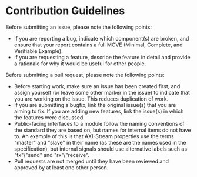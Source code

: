 # Contribution Guidelines

Before submitting an issue, please note the following points:

* If you are reporting a bug, indicate which component(s) are broken, and ensure that your report contains a full MCVE (Minimal, Complete, and Verifiable Example).
* If you are requesting a feature, describe the feature in detail and provide a rationale for why it would be useful for other people.

Before submitting a pull request, please note the following points:

* Before starting work, make sure an issue has been created first, and assign yourself (or leave some other marker in the issue) to indicate that you are working on the issue. This reduces duplication of work.
* If you are submitting a bugfix, link the original issue(s) that you are aiming to fix. If you are adding new features, link the issue(s) in which the features were discussed.
* Public-facing interfaces to a module follow the naming conventions of the standard they are based on, but names for internal items do not have to. An example of this is that AXI-Stream properties use the terms "master" and "slave" in their name (as these are the names used in the specification), but internal signals should use alternative labels such as "tx"/"send" and "rx"/"receive".
* Pull requests are not merged until they have been reviewed and approved by at least one other person.